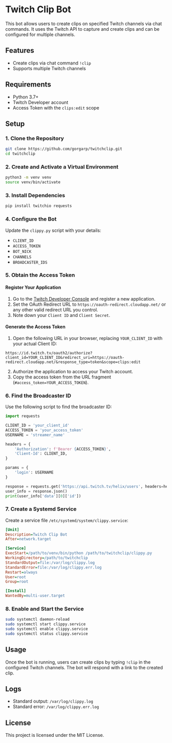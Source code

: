 # Twitch Clip Bot

This bot allows users to create clips on specified Twitch channels via chat commands. It uses the Twitch API to capture and create clips and can be configured for multiple channels.

## Features
- Create clips via chat command `!clip`
- Supports multiple Twitch channels

## Requirements
- Python 3.7+
- Twitch Developer account
- Access Token with the `clips:edit` scope

## Setup

### 1. Clone the Repository
```sh
git clone https://github.com/gorgarp/twitchclip.git
cd twitchclip
```

### 2. Create and Activate a Virtual Environment
```sh
python3 -m venv venv
source venv/bin/activate
```

### 3. Install Dependencies
```sh
pip install twitchio requests
```

### 4. Configure the Bot
Update the `clippy.py` script with your details:
- `CLIENT_ID`
- `ACCESS_TOKEN`
- `BOT_NICK`
- `CHANNELS`
- `BROADCASTER_IDS`

### 5. Obtain the Access Token

#### Register Your Application
1. Go to the [Twitch Developer Console](https://dev.twitch.tv/console/apps) and register a new application.
2. Set the OAuth Redirect URL to `https://oauth-redirect.cloudapp.net/` or any other valid redirect URL you control.
3. Note down your `Client ID` and `Client Secret`.

#### Generate the Access Token
1. Open the following URL in your browser, replacing `YOUR_CLIENT_ID` with your actual Client ID:
```
https://id.twitch.tv/oauth2/authorize?client_id=YOUR_CLIENT_ID&redirect_uri=https://oauth-redirect.cloudapp.net/&response_type=token&scope=clips:edit
```
2. Authorize the application to access your Twitch account.
3. Copy the access token from the URL fragment (`#access_token=YOUR_ACCESS_TOKEN`).

### 6. Find the Broadcaster ID
Use the following script to find the broadcaster ID:
```python
import requests

CLIENT_ID = 'your_client_id'
ACCESS_TOKEN = 'your_access_token'
USERNAME = 'streamer_name'

headers = {
    'Authorization': f'Bearer {ACCESS_TOKEN}',
    'Client-Id': CLIENT_ID,
}

params = {
    'login': USERNAME
}

response = requests.get('https://api.twitch.tv/helix/users', headers=headers, params=params)
user_info = response.json()
print(user_info['data'][0]['id'])
```

### 7. Create a Systemd Service
Create a service file `/etc/systemd/system/clippy.service`:
```ini
[Unit]
Description=Twitch Clip Bot
After=network.target

[Service]
ExecStart=/path/to/venv/bin/python /path/to/twitchclip/clippy.py
WorkingDirectory=/path/to/twitchclip
StandardOutput=file:/var/log/clippy.log
StandardError=file:/var/log/clippy.err.log
Restart=always
User=root
Group=root

[Install]
WantedBy=multi-user.target
```

### 8. Enable and Start the Service
```sh
sudo systemctl daemon-reload
sudo systemctl start clippy.service
sudo systemctl enable clippy.service
sudo systemctl status clippy.service
```

## Usage
Once the bot is running, users can create clips by typing `!clip` in the configured Twitch channels. The bot will respond with a link to the created clip.

## Logs
- Standard output: `/var/log/clippy.log`
- Standard error: `/var/log/clippy.err.log`

## License
This project is licensed under the MIT License.

